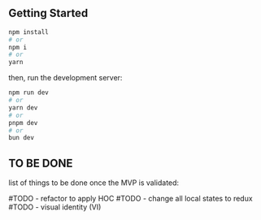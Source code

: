 ## Getting Started

```bash
npm install
# or
npm i
# or
yarn
```

then, run the development server:

```bash
npm run dev
# or
yarn dev
# or
pnpm dev
# or
bun dev
```

## TO BE DONE

list of things to be done once the MVP is validated:

#TODO - refactor to apply HOC
#TODO - change all local states to redux
#TODO - visual identity (VI)
